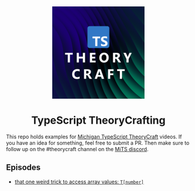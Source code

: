 <p align="center">
  <img src="./TheoryCraft.png" width="50%" />
</p>

<h1 align="center">TypeScript TheoryCrafting</h1>

This repo holds examples for [Michigan TypeScript TheoryCraft](https://www.youtube.com/watch?v=4CmGe7VH_zg&list=PLOlZuxYbPik3eOemMR8s88rY_lhMivyVu&pp=iAQB) videos.  If you have an idea for something, feel free to submit a PR.  Then make sure to follow up on the #theorycraft channel on the [MiTS discord](https://discord.michigantypescript.com).

## Episodes

- [that one weird trick to access array values: `T[number]`](./episodes/t-number)
